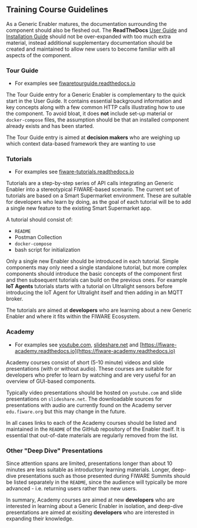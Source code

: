 ## Training Course Guidelines

As a Generic Enabler matures, the documentation surrounding the component should also be fleshed out. The
**ReadTheDocs** [User Guide](development.md#developer-oriented-documentation-readthedocs) and
[Installation Guide](development.md#developer-oriented-documentation-readthedocs) should not be over-expanded with too
much extra material, instead additional supplementary documentation should be created and maintained to allow new users
to become familiar with all aspects of the component.

### Tour Guide

-   For examples see
    [fiwaretourguide.readthedocs.io](https://fiwaretourguide.readthedocs.io/en/latest/iot-agents/introduction/)

The Tour Guide entry for a Generic Enabler is complementary to the quick start in the User Guide. It contains essential
background information and key concepts along with a few common HTTP calls illustrating how to use the component. To
avoid bloat, it does **not** include set-up material or `docker-compose` files, the assumption should be that an
installed component already exists and has been started.

The Tour Guide entry is aimed at **decision makers** who are weighing up which context data-based framework they are
wanting to use

### Tutorials

-   For examples see [fiware-tutorials.readthedocs.io](http://fiware-tutorials.readthedocs.io/en/latest)

Tutorials are a step-by-step series of API calls integrating an Generic Enabler into a stereotypical FIWARE-based
scenario. The current set of tutorials are based on a Smart Supermarket environment. These are suitable for developers
who learn by doing, as the goal of each tutorial will be to add a single new feature to the existing Smart Supermarket
app.

A tutorial should consist of:

-   `README`
-   Postman Collection
-   `docker-compose`
-   bash script for initialization

Only a single new Enabler should be introduced in each tutorial. Simple components may only need a single standalone
tutorial, but more complex components should introduce the basic concepts of the component first and then subsequent
tutorials can build on the previous ones. For example **IoT Agents** tutorials starts with a tutorial on Ultralight
sensors before introducing the IoT Agent for Ultralight itself and then adding in an MQTT broker.

The tutorials are aimed at **developers** who are learning about a new Generic Enabler and where it fits within the
FIWARE Ecosystem.

### Academy

-   For examples see [youtube.com](https://www.youtube.com/watch?v=dHyVTan6bUY),
    [slideshare.net](https://www.slideshare.net/FI-WARE/fiware-iotidasintroul20v2) and
    [https://fiware-academy.readthedocs.io](https://fiware-academy.readthedocs.io)

Academy courses consist of short (5-10 minute) videos and slide presentations (with or without audio). These courses are
suitable for developers who prefer to learn by watching and are very useful for an overview of GUI-based components.

Typically video presentations should be hosted on `youtube.com` and slide presentations on `slideshare.net`. The
downloadable sources for presentations with audio are currently found on the Academy server `edu.fiware.org` but this
may change in the future.

In all cases links to each of the Academy courses should be listed and maintained in the `README` of the GitHub
repository of the Enabler itself. It is essential that out-of-date materials are regularly removed from the list.

### Other "Deep Dive" Presentations

Since attention spans are limited, presentations longer than about 10 minutes are less suitable as introductory learning
materials. Longer, deep-dive presentations such as those presented during FIWARE Summits should be listed separately in
the `README`, since the audience will typically be more advanced - i.e. returning users rather than new users.

In summary, Academy courses are aimed at new **developers** who are interested in learning about a Generic Enabler in
isolation, and deep-dive presentations are aimed at exisiting **developers** who are interested in expanding their
knowledge.

